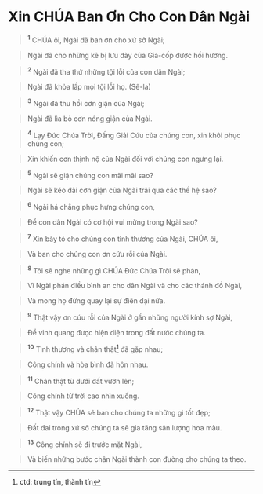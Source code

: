 

# Xin CHÚA Ban Ơn Cho Con Dân Ngài

> <sup><b>1</b></sup> CHÚA ôi, Ngài đã ban ơn cho xứ sở Ngài;
>


> Ngài đã cho những kẻ bị lưu đày của Gia-cốp được hồi hương.
>


> <sup><b>2</b></sup> Ngài đã tha thứ những tội lỗi của con dân Ngài;
>


> Ngài đã khỏa lấp mọi tội lỗi họ. (Sê-la)
>


> <sup><b>3</b></sup> Ngài đã thu hồi cơn giận của Ngài;
>


> Ngài đã lìa bỏ cơn nóng giận của Ngài.
>


> <sup><b>4</b></sup> Lạy Đức Chúa Trời, Đấng Giải Cứu của chúng con, xin khôi phục chúng con;
>


> Xin khiến cơn thịnh nộ của Ngài đối với chúng con ngưng lại.
>


> <sup><b>5</b></sup> Ngài sẽ giận chúng con mãi mãi sao?
>


> Ngài sẽ kéo dài cơn giận của Ngài trải qua các thế hệ sao?
>


> <sup><b>6</b></sup> Ngài há chẳng phục hưng chúng con,
>


> Để con dân Ngài có cơ hội vui mừng trong Ngài sao?
>


> <sup><b>7</b></sup> Xin bày tỏ cho chúng con tình thương của Ngài, CHÚA ôi,
>


> Và ban cho chúng con ơn cứu rỗi của Ngài.
>


> <sup><b>8</b></sup> Tôi sẽ nghe những gì CHÚA Đức Chúa Trời sẽ phán,
>


> Vì Ngài phán điều bình an cho dân Ngài và cho các thánh đồ Ngài,
>


> Và mong họ đừng quay lại sự điên dại nữa.
>


> <sup><b>9</b></sup> Thật vậy ơn cứu rỗi của Ngài ở gần những người kính sợ Ngài,
>


> Để vinh quang được hiện diện trong đất nước chúng ta.
>


> <sup><b>10</b></sup> Tình thương và chân thật[^1] đã gặp nhau;
>


> Công chính và hòa bình đã hôn nhau.
>


> <sup><b>11</b></sup> Chân thật từ dưới đất vươn lên;
>


> Công chính từ trời cao nhìn xuống.
>


> <sup><b>12</b></sup> Thật vậy CHÚA sẽ ban cho chúng ta những gì tốt đẹp;
>


> Đất đai trong xứ sở chúng ta sẽ gia tăng sản lượng hoa màu.
>


> <sup><b>13</b></sup> Công chính sẽ đi trước mặt Ngài,
>


> Và biến những bước chân Ngài thành con đường cho chúng ta theo.
>

[^1]: ctd: trung tín, thành tín
